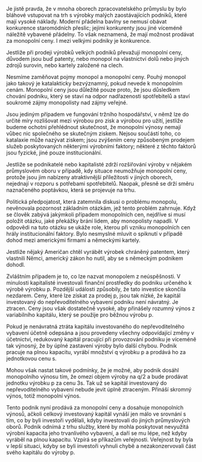 Je jistě pravda, že v mnoha oborech zpracovatelského průmyslu by bylo bláhové vstupovat na trh s výrobky malých zaostávajících podniků, které mají vysoké náklady. Moderní přádelna bavlny se nemusí obávat konkurence staromódních přeslic; jejími konkurenty jsou jiné víceméně náležitě vybavené přádelny. To však neznamená, že mají možnost prodávat za monopolní ceny. I mezi velkými podniky je konkurence.

Jestliže při prodeji výrobků velkých podniků převažují monopolní ceny, důvodem jsou buď patenty, nebo monopol na vlastnictví dolů nebo jiných zdrojů surovin, nebo kartely založené na clech.

Nesmíme zaměňovat pojmy monopol a monopolní ceny. Pouhý monopol jako takový je katalakticky bezvýznamný, pokud nevede k monopolním cenám. Monopolní ceny jsou důležité pouze proto, že jsou důsledkem chování podniku, který se staví na odpor nadřazenosti spotřebitelů a staví soukromé zájmy monopolisty nad zájmy veřejné.

Jsou jediným případem ve fungování tržního hospodářství, v němž lze do určité míry rozlišovat mezi výrobou pro zisk a výrobou pro užití, jestliže budeme ochotni přehlédnout skutečnost, že monopolní výnosy nemají vůbec nic společného se skutečným ziskem. Nejsou součástí toho, co katalaxie může nazývat ziskem; jsou zvýšením ceny způsobeným prodejem služeb poskytovaných některými výrobními faktory; některé z těchto faktorů jsou fyzické, jiné pouze institucionální.

Jestliže se podnikatelé nebo kapitalisté zdrží rozšiřování výroby v nějakém průmyslovém oboru v případě, kdy situace neumožňuje monopolní ceny, protože jsou jim nabízeny atraktivnější příležitosti v jiných oborech, nejednají v rozporu s potřebami spotřebitelů. Naopak, přesně se drží směru naznačeného poptávkou, která se projevuje na trhu.

Politická předpojatost, která zatemnila diskusi o problému monopolu, nevěnovala pozornost základním otázkám, jež tento problém zahrnuje. Když se člověk zabývá jakýmkoli případem monopolních cen, nejdříve si musí položit otázku, jaké překážky brání lidem, aby monopolisty napadli. V odpovědi na tuto otázku se ukáže role, kterou při vzniku monopolních cen hrály institucionální faktory. Bylo nesmyslné mluvit o spiknutí v případě dohod mezi americkými firmami a německými kartely.

Jestliže nějaký Američan chtěl vyrábět výrobek chráněný patentem, který vlastnili Němci, americký zákon ho nutil, aby se s německým podnikem dohodl.

Zvláštním případem je to, co lze nazvat monopolem z neúspěšnosti. V minulosti kapitalisté investovali finanční prostředky do podniku určeného k výrobě výrobku p. Pozdější události způsobily, že tato investice skončila nezdarem. Ceny, které lze získat za prodej p, jsou tak nízké, že kapitál investovaný do nepřevoditelného vybavení podniku není návratný. Je ztracen. Ceny jsou však dostatečně vysoké, aby přinášely rozumný výnos z variabilního kapitálu, který se použije pro běžnou výrobu p.

Pokud je nenávratná ztráta kapitálu investovaného do nepřevoditelného vybavení účetně odepsána a jsou provedeny všechny odpovídající změny v účetnictví, redukovaný kapitál pracující při provozování podniku je víceméně tak výnosný, že by úplné zastavení výroby bylo další chybou. Podnik pracuje na plnou kapacitu, vyrábí množství q výrobku p a prodává ho za jednotkovou cenu s.

Mohou však nastat takové podmínky, že je možné, aby podnik dosáhl monopolního výnosu tím, že omezí objem výroby na q/2 a bude prodávat jednotku výrobku p za cenu 3s. Tak už se kapitál investovaný do nepřevoditelného vybavení nebude jevit úplně ztraceným. Přináší skromný výnos, totiž monopolní výnos.

Tento podnik nyní prodává za monopolní ceny a dosahuje monopolních výnosů, ačkoli celkový investovaný kapitál vynáší jen málo ve srovnání s tím, co by byli investoři vydělali, kdyby investovali do jiných průmyslových oborů. Podnik odnímá z trhu služby, které by mohla poskytovat nevyužitá výrobní kapacita jeho trvanlivého vybavení, a daří se mu lépe, než kdyby vyráběl na plnou kapacitu. Vzpírá se příkazům veřejnosti. Veřejnost by byla v lepší situaci, kdyby se byli investoři vyhnuli chybě a nezakonzervovali část svého kapitálu do výroby p.